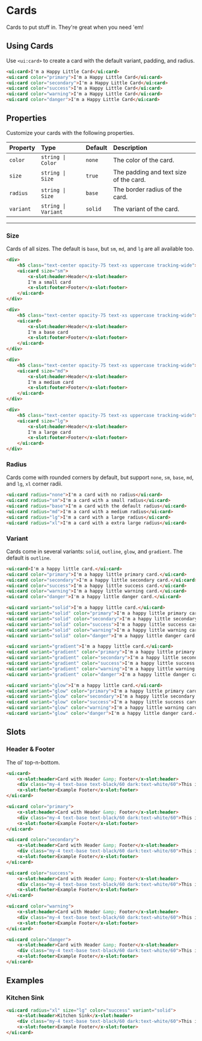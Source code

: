 # Cards

Cards to put stuff in. They're great when you need 'em!

## Using Cards

Use `<ui:card>` to create a card with the default variant, padding, and radius.

```html +demo title={Basic Cards} previewClasses={space-y-5}
<ui:card>I'm a Happy Little Card</ui:card>
<ui:card color="primary">I'm a Happy Little Card</ui:card>
<ui:card color="secondary">I'm a Happy Little Card</ui:card>
<ui:card color="success">I'm a Happy Little Card</ui:card>
<ui:card color="warning">I'm a Happy Little Card</ui:card>
<ui:card color="danger">I'm a Happy Little Card</ui:card>
```

## Properties

Customize your cards with the following properties.

| Property | Type | Default | Description |
|:---|:---|:---|:---|
| `color` | `string \| Color` | `none` | The color of the card. |
| `size` | `string \| Size` | `true` | The padding and text size of the card. |
| `radius` | `string \| Size` | `base` | The border radius of the card. |
| `variant` | `string \| Variant` | `solid` | The variant of the card. |

---

### Size

Cards of all sizes. The default is `base`, but `sm`, `md`, and `lg` are all available too.

```html +demo title={Card Sizing} previewClasses={space-y-5}
<div>
    <h5 class="text-center opacity-75 text-xs uppercase tracking-wide">SM Sizing</h5>
    <ui:card size="sm">
        <x-slot:header>Header</x-slot:header>
        I'm a small card
        <x-slot:footer>Footer</x-slot:footer>
    </ui:card>
</div>

<div>
    <h5 class="text-center opacity-75 text-xs uppercase tracking-wide">Base Sizing</h5>
    <ui:card>
        <x-slot:header>Header</x-slot:header>
        I'm a base card
        <x-slot:footer>Footer</x-slot:footer>
    </ui:card>
</div>

<div>
    <h5 class="text-center opacity-75 text-xs uppercase tracking-wide">MD Sizing</h5>
    <ui:card size="md">
        <x-slot:header>Header</x-slot:header>
        I'm a medium card
        <x-slot:footer>Footer</x-slot:footer>
    </ui:card>
</div>

<div>
    <h5 class="text-center opacity-75 text-xs uppercase tracking-wide">LG Sizing</h5>
    <ui:card size="lg">
        <x-slot:header>Header</x-slot:header>
        I'm a large card
        <x-slot:footer>Footer</x-slot:footer>
    </ui:card>
</div>
```


### ️️Radius

Cards come with rounded corners by default, but support `none`, `sm`, `base`, `md`, and `lg`, `xl` corner radii.

```html +demo title={Card Radius} previewClasses={space-y-5}
<ui:card radius="none">I'm a card with no radius</ui:card>
<ui:card radius="sm">I'm a card with a small radius</ui:card>
<ui:card radius="base">I'm a card with the default radius</ui:card>
<ui:card radius="md">I'm a card with a medium radius</ui:card>
<ui:card radius="lg">I'm a card with a large radius</ui:card>
<ui:card radius="xl">I'm a card with a extra large radius</ui:card>
```

### Variant

Cards come in several variants: `solid`, `outline`, `glow`, and `gradient`. The default is `outline`.

```html +demo title={Outline Variant} previewClasses={space-y-3}
<ui:card>I'm a happy little card.</ui:card>
<ui:card color="primary">I'm a happy little primary card.</ui:card>
<ui:card color="secondary">I'm a happy little secondary card.</ui:card>
<ui:card color="success">I'm a happy little success card.</ui:card>
<ui:card color="warning">I'm a happy little warning card.</ui:card>
<ui:card color="danger">I'm a happy little danger card.</ui:card>
```

```html +demo title={Solid Variant} previewClasses={space-y-3}
<ui:card variant="solid">I'm a happy little card.</ui:card>
<ui:card variant="solid" color="primary">I'm a happy little primary card.</ui:card>
<ui:card variant="solid" color="secondary">I'm a happy little secondary card.</ui:card>
<ui:card variant="solid" color="success">I'm a happy little success card.</ui:card>
<ui:card variant="solid" color="warning">I'm a happy little warning card.</ui:card>
<ui:card variant="solid" color="danger">I'm a happy little danger card.</ui:card>
```

```html +demo title={Gradient Variant} previewClasses={space-y-3}
<ui:card variant="gradient">I'm a happy little card.</ui:card>
<ui:card variant="gradient" color="primary">I'm a happy little primary card.</ui:card>
<ui:card variant="gradient" color="secondary">I'm a happy little secondary card.</ui:card>
<ui:card variant="gradient" color="success">I'm a happy little success card.</ui:card>
<ui:card variant="gradient" color="warning">I'm a happy little warning card.</ui:card>
<ui:card variant="gradient" color="danger">I'm a happy little danger card.</ui:card>
```

```html +demo title={Glow Variant} previewClasses={space-y-3}
<ui:card variant="glow">I'm a happy little card.</ui:card>
<ui:card variant="glow" color="primary">I'm a happy little primary card.</ui:card>
<ui:card variant="glow" color="secondary">I'm a happy little secondary card.</ui:card>
<ui:card variant="glow" color="success">I'm a happy little success card.</ui:card>
<ui:card variant="glow" color="warning">I'm a happy little warning card.</ui:card>
<ui:card variant="glow" color="danger">I'm a happy little danger card.</ui:card>
```


## Slots

### Header & Footer
The ol' top-n-bottom.

```html +demo previewClasses={space-y-5}
<ui:card>
    <x-slot:header>Card with Header &amp; Footer</x-slot:header>
    <div class="my-4 text-base text-black/60 dark:text-white/60">This is a card with a header. It lives in our world.</div>
    <x-slot:footer>Example Footer</x-slot:footer>
</ui:card>

<ui:card color="primary">
    <x-slot:header>Card with Header &amp; Footer</x-slot:header>
    <div class="my-4 text-base text-black/60 dark:text-white/60">This is a card with a header. It lives in our world.</div>
    <x-slot:footer>Example Footer</x-slot:footer>
</ui:card>

<ui:card color="secondary">
    <x-slot:header>Card with Header &amp; Footer</x-slot:header>
    <div class="my-4 text-base text-black/60 dark:text-white/60">This is a card with a header. It lives in our world.</div>
    <x-slot:footer>Example Footer</x-slot:footer>
</ui:card>

<ui:card color="success">
    <x-slot:header>Card with Header &amp; Footer</x-slot:header>
    <div class="my-4 text-base text-black/60 dark:text-white/60">This is a card with a header. It lives in our world.</div>
    <x-slot:footer>Example Footer</x-slot:footer>
</ui:card>

<ui:card color="warning">
    <x-slot:header>Card with Header &amp; Footer</x-slot:header>
    <div class="my-4 text-base text-black/60 dark:text-white/60">This is a card with a header. It lives in our world.</div>
    <x-slot:footer>Example Footer</x-slot:footer>
</ui:card>

<ui:card color="danger">
    <x-slot:header>Card with Header &amp; Footer</x-slot:header>
    <div class="my-4 text-base text-black/60 dark:text-white/60">This is a card with a header. It lives in our world.</div>
    <x-slot:footer>Example Footer</x-slot:footer>
</ui:card>
```

## Examples

### Kitchen Sink
```html +demo
<ui:card radius="xl" size="lg" color="success" variant="solid">
    <x-slot:header>Kitchen Sink</x-slot:header>
    <div class="my-4 text-base text-black/60 dark:text-white/60">This is a card with a header. It lives in our world.</div>
    <x-slot:footer>Example Footer</x-slot:footer>
</ui:card>
```
